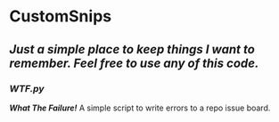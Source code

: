 # CustomSnips
## *Just a simple place to keep things I want to remember. Feel free to use any of this code.*

### *WTF.py*
<em>**What The Failure!**</em> A simple script to write errors to a repo issue board.

